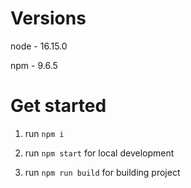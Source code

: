 # Versions #

node - 16.15.0

npm - 9.6.5

# Get started #

1. run `npm i`

2. run `npm start` for local development

3. run `npm run build` for building project
